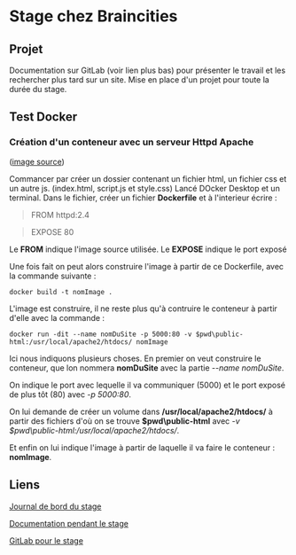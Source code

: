 # Stage chez Braincities

## Projet
Documentation sur GitLab (voir lien plus bas) pour présenter le travail et les rechercher plus tard sur un site.
Mise en place d'un projet pour toute la durée du stage.

## Test Docker

### Création d'un conteneur avec un serveur Httpd Apache 

([image source](https://hub.docker.com/_/httpd))

Commancer par créer un dossier contenant un fichier html, un fichier css et un autre js. (index.html, script.js et style.css)
Lancé DOcker Desktop et un terminal.
Dans le fichier, créer un fichier **Dockerfile** et à l'interieur écrire :
> FROM httpd:2.4

> EXPOSE 80

Le **FROM** indique l'image source utilisée.
Le **EXPOSE** indique le port exposé

Une fois fait on peut alors construire l'image à partir de ce Dockerfile, avec la commande suivante :

`docker build -t nomImage .`

L'image est construire, il ne reste plus qu'à contruire le conteneur à partir d'elle avec la commande :

`docker run -dit --name nomDuSite -p 5000:80 -v $pwd\public-html:/usr/local/apache2/htdocs/ nomImage `

Ici nous indiquons plusieurs choses. En premier on veut construire le conteneur, que lon nommera **nomDuSite** avec la partie *--name nomDuSite*.

On indique le port avec lequelle il va communiquer (5000) et le port exposé de plus tôt (80) avec *-p 5000:80*.

On lui demande de créer un volume dans **/usr/local/apache2/htdocs/** à partir des fichiers d'où on se trouve **$pwd\public-html** avec *-v $pwd\public-html:/usr/local/apache2/htdocs/*.

Et enfin on lui indique l'image à partir de laquelle il va faire le conteneur : **nomImage**.

## Liens

[Journal de bord du stage](https://docs.google.com/document/d/1-oNKVyZcu4cHrA2IedEGQzcLc9lk6CN1mWdfnECaG6Q/edit?usp=sharing)

[Documentation pendant le stage](https://github.com/clara952/Stage2021/wiki)

[GitLab pour le stage](https://gitlab.com/braincities_rbu/apps/tests/clara#)

